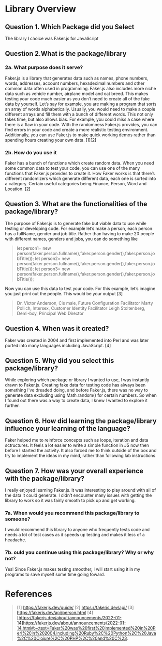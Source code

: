 # Library Overview

## Question 1. Which Package did you Select
The library I choice was Faker.js for JavaScript

## Question 2.What is the package/library
### 2a. What purpose does it serve?
Faker.js is a library that generates data such as names, phone numbers, words, addresses, account numbers, hexadecimal numbers and other common data often used in programming. Faker.js also includes more niche data such as vehicle number, airplane model and cat breed. This makes testing your code much easier as you don’t need to create all of the fake data by yourself. Let’s say for example, you are making a program that sorts an array of words alphabetically. Usually, you would need to make a couple different arrays and fill them with a bunch of different words. This not only takes time, but also allows bias. For example, you could miss a case where there is a flaw in your code. With the randomness Faker.js provides, you can find errors in your code and create a more realistic testing environment. Additionally, you can use Faker.js to make quick working demos rather than spending hours creating your own data. [1][2]

### 2b. How do you use it
Faker has a bunch of functions which create random data. When you need some common data to test your code, you can use one of the many functions that Faker.js provides to create it. How Faker works is that there’s different randomizers which generate different data, each one is sorted into a category. Certain useful categories being Finance, Person, Word and Location. [2]

## Question 3. What are the functionalities of the package/library?
The purpose of Faker.js is to generate fake but viable data to use while testing or developing code. For example let’s make a person, each person has a fullName, gender and job title. Rather than having to make 20 people with different names, genders and jobs, you can do something like
> let person1= new person(faker.person.fullname(),faker.person.gender(),faker.person.jobTitle());
> let person2= new person(faker.person.fullname(),faker.person.gender(),faker.person.jobTitle());
> let person3= new person(faker.person.fullname(),faker.person.gender(),faker.person.jobTitle());

Now you can use this data to test your code. For this example, let’s imagine you just print out the people. This would be your output [3]

> Dr. Victor Anderson, Cis male, Future Configuration Facilitator 
> Marty Pollich, Intersex, Customer Identity Facilitator 
> Leigh Stoltenberg, Demi-boy, Principal Web Director

## Question 4. When was it created?
Faker was created in 2004 and first implemented into Perl and was later ported into many languages including JavaScript. [4]

## Question 5. Why did you select this package/library?
While exploring which package or library I wanted to use, I was instantly drawn to Faker.js. Creating fake data for testing code has always been something I've dreaded doing, and before Faker.js, there was no way to generate data excluding using Math.random() for certain numbers. So when I found out there was a way to create data, I knew I wanted to explore it further.

## Question 6. How did learning the package/library influence your learning of the language?
Faker helped me to reinforce concepts such as loops, iteration and data sctructures. It feels a lot easier to write a simple function in JS now then before I started the activity. It also forced me to think outside of the box and try to implement the ideas in my mind, rather than following lab instructions. 

## Question 7. How was your overall experience with the package/library?
I really enjoyed learning Faker.js. It was interesting to play around with all of the data it could generate. I didn’t encounter many issues with getting the library to work so it was fairly smooth to pick up and get working.
### 7a. When would you recommend this package/library to someone?
I would recommend this library to anyone who frequently tests code and needs a lot of test cases as it speeds up testing and makes it less of a headache.
### 7b. ould you continue using this package/library? Why or why not?
Yes! Since Faker.js makes testing smoother, I will start using it in my programs to save myself some time going foward.


# References 
> [1] https://fakerjs.dev/guide/
> [2] https://fakerjs.dev/api/
> [3] https://fakerjs.dev/api/person.html
> [4] [https://fakerjs.dev/about/announcements/2022-01-14]https://fakerjs.dev/about/announcements/2022-01-14.html#:~:text=Faker%20was%20first%20implemented%20in%20Perl%20in%202004,including%20Ruby%2C%20Python%2C%20Java%2C%20Clojure%2C%20PHP%2C%20and%20C%23.
